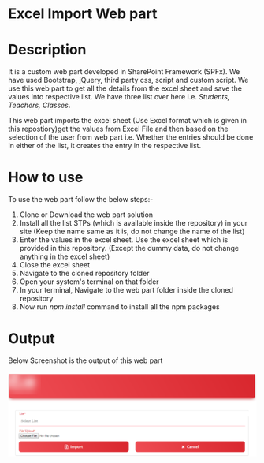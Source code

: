 # Excel Import Web part
# Description
It is a custom web part developed in SharePoint Framework (SPFx). We have used Bootstrap, jQuery, third party css, script and custom script. We use this web part to get all the details from the excel sheet and save the values into respective list. We have three list over here i.e. *Students, Teachers, Classes*.

This web part imports the excel sheet (Use Excel format which is given in this repostiory)get the values from Excel File and then based on the selection of the user from web part i.e. Whether the entries should be done in either of the list, it creates the entry in the respective list.

# How to use
To use the web part follow the below steps:-
1) Clone or Download the web part solution
2) Install all the list STPs (which is available inside the repository) in your site (Keep the name same as it is, do not change the name of the list)
3) Enter the values in the excel sheet. Use the excel sheet which is provided in this repository. (Except the dummy data, do not change anything in the excel sheet)
4) Close the excel sheet
5) Navigate to the cloned repository folder
6) Open your system's terminal on that folder
7) In your terminal, Navigate to the web part folder inside the cloned repository
8) Now run *npm install* command to install all the npm packages

# Output

Below Screenshot is the output of this web part

![Image of web part](https://github.com/mindlabco/Excel-Import-Web-part/blob/master/Excel-Import.png)
